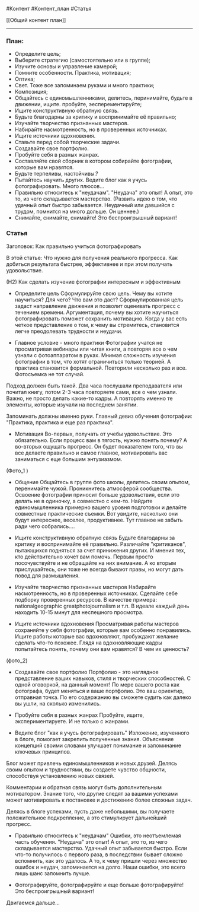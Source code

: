 #Контент #Контент_план #Статья

[[Общий контент план]]
________
### План:
- Определите цель;
- Выберите стратегию (самостоятельно или в группе);
- Изучите основы и управление камерой;
- Помните особенности. Практика, мотивация;
- Оптика;
- Свет. Тоже все запоминаем руками и много практики;
- Композиция;
- Общайтесь с единомышленниками, делитесь, перинимайте, будьте в движении, ищите. пробуйте, эесперементируйте;
- Ищите конструктивную обратную связь.
- Будьте благодарны за критику и воспринимайте её правильно;
- Изучайте творчество признанных мастеров.
- Набирайте насмотренность, но в проверенных источниках.
- Ищите источники вдохновения.
- Ставьте перед собой творческие задачи.
- Создавайте свое портфолио.
- Пробуйте себя в разных жанрах.
- Составляйте свой сборник в котором собирайте фогографии, которые вам нравятся.
- Будьте терпеливы, настойчивы.?
- Пытайтесь научить других. Ведите блог как я учусь фотографировать. Много плюсов...
- Правильно относитесь к "неудачам". "Неудача" это опыт! А опыт, это то, из чего складывается мастерство. (Развить идею о том, что удачный опыт быстро забывается. Неудачный или давшийся с трудом, помнится на много дольше. Он ценнее.)
- Снимайте, снимайте, снимайте! Это беспроигрышный вариант!


### Статья
Заголовок: Как правильно учиться фотографировать

В этой статье:
Что нужно для получения реального прогресса.
Как добиться результата быстрее, эффективнее и при этом получать удовольствие.

(Н2) Как сделать изучение фотографии интересным и эффективным

- Определите цель
Сформулируйте свою цель. Чему вы хотите научиться? Для чего? Что вам это даст?
Сформулированная цель задаст направление движения и позволит оценивать прогресс с течением времени.
Аргументация, почему вы хотите научиться фотографировать поможет сохранить мотивацию.
Когда у вас есть четкое представление о том, к чему вы стремитесь, становится легче преодолевать трудности и неудачи.

- Главное условие - много практики
Фотографии учатся не просматривая вебинары или читая книги, а повторяя все о чем узнали с фотоаппаратом в руках. Мнимая сложность изучения фотографии в том, что хотят ограничиться только теорией. А практика становится формальной. Повторили несколько раз и все.
Фотосъемка не тот случай.

Подход должен быть такой. Два часа послушали преподавателя или почитал книгу, потом 2-3 часа повторяете сами, все о чем узнали. Важно, не просто делать какие-то кадры. А повторять именно те элементы, которые изучали на последнем занятии.

Запоминать должны именно руки.
Главный девиз обучения фотографии: "Практика, практика и еще раз практика".

- Мотивация
Во-первых, получать от учебы удовольствие. Это обязательно. Если процесс вам в тягость, нужно понять почему? 
А во-вторых ощущать прогресс. Он будет показателем того, что вы все делаете правильно и самое главное, мотивировать вас заниматься с еще большим энтузиазмом.

(Фото_1 )

- Общение
Общайтесь в группе фото школы, делитесь своим опытом, перенимайте чужой. Проникнитесь атмосферой сообщества.
Освоение фотографии приносит больше удовольствия, если это делать не в одиночку, а совместно с кем-то. Найдите единомышленника примерно вашего уровня подготовки и делайте совместные практические съемки. Вот увидите, насколько они будут интереснее, веселее, продуктивнее. Тут главное не забыть ради чего собрались....

- Ищите конструктивную обратную связь
Будьте благодарны за критику и воспринимайте её правильно. Различайте "критиканов", пытающихся подняться за счет принижения других. И мнения тех, кто действительно хочет вам помочь. Первым просто посочувствуйте и не обращайте на них внимание. А ко вторым прислушайтесь, они тоже не всегда бывают правы, но могут дать повод для размышления.

- Изучайте творчество признанных мастеров
Набирайте насмотренность, но в проверенных источниках. Сделайте себе подборку проверенных ресурсов.
В качестве примера:  
nationalgeographic
greatphotojournalism
и т.п.
В идеале каждый день находить 10-15 минут для неспешного просмотра. 

- Ищите источники вдохновения
Просматривая работы мастеров сохраняйте у себя фотографии, которые вам особенно понравились. Ищите работы которые вас вдохновляют, пробуждают желание сделать что-то похожее. 
Глядя на вдохновляющие кадры попытайтесь понять, почему они вам нравятся? В чем их ценность?


(фото_2)


- Создавайте свое портфолио
Портфолио - это наглядное представление ваших навыков, стиля и творческих способностей. С одной оговоркой, на данный момент!
По мере вашего роста как фотографа, будет меняться и ваше портфолио. Это ваш ориентир, отправная точка. По его содержанию вы сможете судить как далеко вы ушли, на сколько изменились.

- Пробуйте себя в разных жанрах
Пробуйте, ищите, экспериментируете. И не только с жанрами. 

- Ведите блог "как я учусь фотографировать"
Изложение, изученного в блоге, помогает закрепить полученные знания. Объяснение концепций своими словами улучшает понимание и запоминание ключевых принципов.

Блог может привлечь единомышленников и новых друзей. Делясь своим опытом и трудностями, вы создаете чувство общности, способствуя установлению новых связей.

Комментарии и обратная связь могут быть дополнительным мотиватором.
Знание того, что другие следят за вашими успехами может мотивировать к постановке и достижению более сложных задач.

Делясь в блоге успехами, пусть даже небольшими, вы получаете положительное подкрепление, а это стимулирует дальнейший прогресс.

- Правильно относитесь к "неудачам"
 Ошибки, это неотъемлемая часть обучения. "Неудача" это опыт! А опыт, это то, из чего складывается мастерство. 
 Удачный опыт забывается быстро. Если что-то получилось с первого раза, в последствии бывает сложно вспомнить, как это удалось.
 А то, к чему пришли через множество ошибок и неудач, запоминается на долго.
 Наши ошибки, это всего лишь шанс запомнить лучше.


- Фотографируйте, фотографируйте и еще больше фотографируйте! Это беспроигрышный вариант!

Двигаемся дальше...